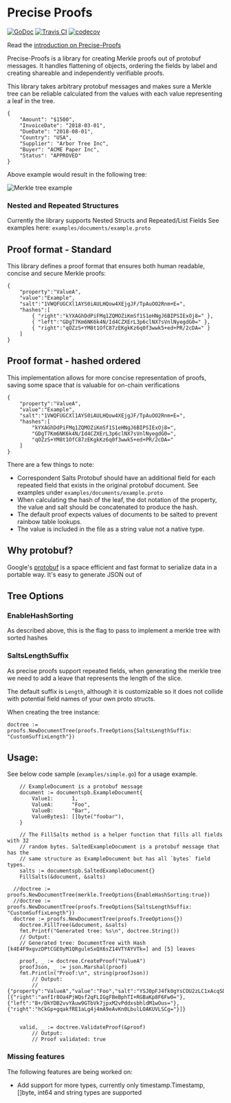 Precise Proofs
==============
[![GoDoc](https://godoc.org/github.com/centrifuge/precise-proofs/proofs?status.svg)](https://godoc.org/github.com/centrifuge/precise-proofs/proofs)
[![Travis CI](https://api.travis-ci.org/centrifuge/precise-proofs.svg?branch=master)](https://travis-ci.org/centrifuge/precise-proofs)
[![codecov](https://codecov.io/gh/centrifuge/precise-proofs/branch/master/graph/badge.svg)](https://codecov.io/gh/centrifuge/precise-proofs)

Read the [introduction on Precise-Proofs](https://medium.com/centrifuge/introducing-precise-proofs-create-validate-field-level-merkle-proofs-a31af9220df0)

Precise-Proofs is a library for creating Merkle proofs out of protobuf messages. It 
handles flattening of objects, ordering the fields by label and creating shareable and
independently verifiable proofs.

This library takes arbitrary protobuf messages and makes sure a Merkle tree can be reliable calculated
from the values with each value representing a leaf in the tree. 
```js,
{ 
    "Amount": "$1500",
    "InvoiceDate": "2018-03-01",
    "DueDate": "2018-08-01",
    "Country": "USA",
    "Supplier": "Arbor Tree Inc",
    "Buyer": "ACME Paper Inc",
    "Status": "APPROVED"
}
```

Above example would result in the following tree:

![Merkle tree example](https://raw.githubusercontent.com/centrifuge/precise-proofs/master/docs/tree.png)


### Nested and Repeated Structures
Currently the library supports Nested Structs and Repeated/List Fields
See examples here: `examples/documents/example.proto`

## Proof format - Standard
This library defines a proof format that ensures both human readable, concise and secure Merkle proofs:

```js,
{  
    "property":"ValueA",
    "value":"Example",
    "salt":"1VWQFUGCXl1AYS0iAULHQow4XEjgJF/TpAuOO2Rnm+E=",
    "hashes":[  
        { "right":"kYXAGhDdPiFMq1ZQMOZiKmSf1S1eHNgJ6BIPSIExOj8=" },
        { "left":"GDgT7Km6NK6k4N/Id4CZXErL3p6clNX7sVnlNyegdG0=" },
        { "right":"qOZzS+YM8t1OfC87zEKgkKz6q0f3wwk5+ed+PR/2cDA=" }
    ]
}
```

## Proof format - hashed ordered
This implementation allows for more concise representation of proofs, saving some space that is valuable for on-chain verifications
```js,
{
    "property":"ValueA",
    "value":"Example",
    "salt":"1VWQFUGCXl1AYS0iAULHQow4XEjgJF/TpAuOO2Rnm+E=",
    "hashes":[  
        "kYXAGhDdPiFMq1ZQMOZiKmSf1S1eHNgJ6BIPSIExOj8=",
        "GDgT7Km6NK6k4N/Id4CZXErL3p6clNX7sVnlNyegdG0=",
        "qOZzS+YM8t1OfC87zEKgkKz6q0f3wwk5+ed+PR/2cDA="
    ]
}

```

There are a few things to note:
* Correspondent Salts Protobuf should have an additional field for each repeated field that exists in the original 
  protobuf document. See examples under `examples/documents/example.proto`
* When calculating the hash of the leaf, the dot notation of the property, the value and salt should
  be concatenated to produce the hash.
* The default proof expects values of documents to be salted to prevent rainbow table lookups.
* The value is included in the file as a string value not a native type. 


## Why protobuf?

Google's [protobuf](https://developers.google.com/protocol-buffers/docs/gotutorial) is a space efficient and fast format
to serialize data in a portable way. It's easy to generate JSON out of

## Tree Options
### EnableHashSorting
As described above, this is the flag to pass to implement a merkle tree with sorted hashes

### SaltsLengthSuffix
As precise proofs support repeated fields, when generating the merkle tree we need to add a leave that represents the length of the slice. 

The default suffix is `Length`, although it is customizable so it does not collide with potential field names of your own proto structs.

When creating the tree instance:
```
doctree := proofs.NewDocumentTree(proofs.TreeOptions{SaltsLengthSuffix: "CustomSuffixLength"})
```

## Usage:

See below code sample (`examples/simple.go`) for a usage example.

```go,
	// ExampleDocument is a protobuf message
	document := documentspb.ExampleDocument{
		Value1:      1,
		ValueA:      "Foo",
		ValueB:      "Bar",
		ValueBytes1: []byte("foobar"),
	}

	// The FillSalts method is a helper function that fills all fields with 32
	// random bytes. SaltedExampleDocument is a protobuf message that has the
	// same structure as ExampleDocument but has all `bytes` field types.
	salts := documentspb.SaltedExampleDocument{}
	FillSalts(&document, &salts)
  
  //doctree := proofs.NewDocumentTree(merkle.TreeOptions{EnableHashSorting:true})
  //doctree := proofs.NewDocumentTree(proofs.TreeOptions{SaltsLengthSuffix: "CustomSuffixLength"})
  doctree := proofs.NewDocumentTree(proofs.TreeOptions{})
	doctree.FillTree(&document, &salts)
	fmt.Printf("Generated tree: %s\n", doctree.String())
	// Output:
	// Generated tree: DocumentTree with Hash [k4E4F9xgvzDPtCGE0yM1QRguleSxQX6sZ14VTYAYVTk=] and [5] leaves
	
	proof, _ := doctree.CreateProof("ValueA")
	proofJson, _ := json.Marshal(proof)
	fmt.Println("Proof:\n", string(proofJson))
        // Output:
        // {"property":"ValueA","value":"Foo","salt":"YSJ0pFJ4fk0gYsCOU2zLC1xAcqSDcw7tdV4M5ydlCNw=","hashes":[{"right":"anfIr8Oa4PjWQsf2qFLIGgFBeBphTI+RGBaKp8F6Fw0="},{"left":"B+/DkYDB2vvYAuw9GTbVk7jpxM2vPddxsbhldM1wOus="},{"right":"hCkGp+gqakfRE1aLg4j4mA9eAvKn0LbulLOAKUVLSCg="}]}


	valid, _ := doctree.ValidateProof(&proof)
        // Output:
        // Proof validated: true
```

### Missing features
The following features are being worked on:
* Add support for more types, currently only timestamp.Timestamp, []byte, int64 and string types are supported
